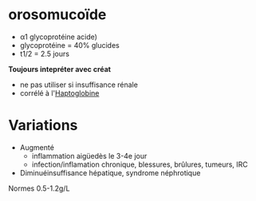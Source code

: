# orosomucoïde



- α1 glycoprotéine acide) 
- glycoprotéine = 40% glucides 
- t1/2 = 2.5 jours 

**Toujours intepréter avec créat** 

- ne pas utiliser si insuffisance rénale 
- corrélé à l'[Haptoglobine](#haptoglobinenorgmd) 


# Variations


- Augmenté
    - inflammation aigüedès le 3-4e jour 
    - infection/inflamation chronique, blessures, brûlures, tumeurs, IRC 
- Diminuéinsuffisance hépatique, syndrome néphrotique 

Normes 0.5-1.2g/L 

